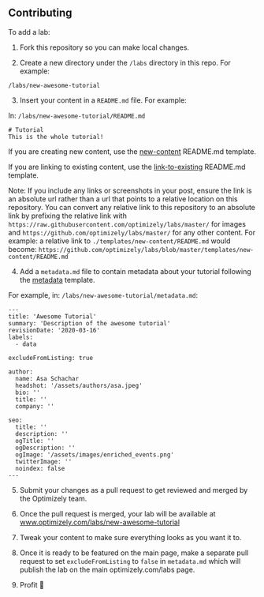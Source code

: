 ## Contributing

To add a lab:
1. Fork this repository so you can make local changes.

2. Create a new directory under the `/labs` directory in this repo. For example:
```
/labs/new-awesome-tutorial
```

3. Insert your content in a `README.md` file. For example:

In: `/labs/new-awesome-tutorial/README.md`
```
# Tutorial
This is the whole tutorial!
```

If you are creating new content, use the [new-content](./templates/new-content/README.md) README.md template.

If you are linking to existing content, use the [link-to-existing](./templates/link-to-existing-content/README.md) README.md template.

Note: If you include any links or screenshots in your post, ensure the link is an absolute url rather than a url that points to a relative location on this repository. You can convert any relative link to this repository to an absolute link by prefixing the relative link with `https://raw.githubusercontent.com/optimizely/labs/master/` for images and `https://github.com/optimizely/labs/master/` for any other content. For example: a relative link to `./templates/new-content/README.md` would become: `https://github.com/optimizely/labs/blob/master/templates/new-content/README.md`

4. Add a `metadata.md` file to contain metadata about your tutorial following the [metadata](./templates/metadata.md)
   template.

For example, in: `/labs/new-awesome-tutorial/metadata.md`:
```
---
title: 'Awesome Tutorial'
summary: 'Description of the awesome tutorial'
revisionDate: '2020-03-16'
labels:
  - data

excludeFromListing: true

author:
  name: Asa Schachar
  headshot: '/assets/authors/asa.jpeg'
  bio: ''
  title: ''
  company: ''

seo:
  title: ''
  description: ''
  ogTitle: ''
  ogDescription: ''
  ogImage: '/assets/images/enriched_events.png'
  twitterImage: ''
  noindex: false
---
```
5. Submit your changes as a pull request to get reviewed and merged by the Optimizely team.

6. Once the pull request is merged, your lab will be available at www.optimizely.com/labs/new-awesome-tutorial

7. Tweak your content to make sure everything looks as you want it to.

8. Once it is ready to be featured on the main page, make a separate pull request to set `excludeFromListing` to `false` in `metadata.md` which will publish the lab on the main optimizely.com/labs page.

9. Profit 🎉
